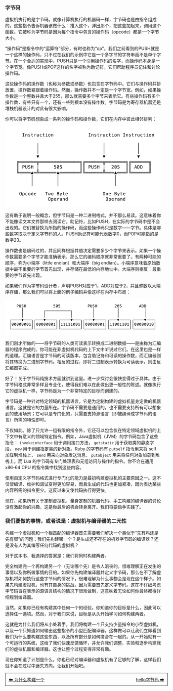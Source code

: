 ### 字节码

虚拟机执行的是字节码。就像计算机执行的机器码一样，字节码也是由指令组成的，这些指令告诉机器该做什么：推入这个，弹出那个，把这些加起来，调用这个函数。它被称为字节码是因为每个指令中包含的操作码（opcode）都是一个字节大小。

“操作码”是指令中的“运算符”部分，有时也称为“op”。我们之前看到的PUSH就是一个这样的操作码，只不过在我们的示例中它是一个多字节的字符串而不是单个字节。在一个合适的实现中，PUSH只是一个引用操作码的名字，而操作码本身是一个字节宽。像PUSH或POP这样的名字被称为助记符，它们帮助程序员记住和讨论操作码。

这些操作码的操作数（也称为参数或参数）也包含在字节码中。它们与操作码并排放置，操作数紧跟着操作码。然而，操作数并不一定是一个字节宽。例如，如果操作数是一个整数并且大于255，那么就需要多个字节来表示它。有些操作码有多个操作数，有些只有一个，还有一些则根本没有操作数。字节码是为寄存器机器还是堆栈机器设计的对此有很大影响。

你可以将字节码想象成一系列的操作码和操作数，它们在内存中彼此相邻排列：

![字节码示意](/pic/编译器和虚拟机5.png)

这有助于说明一般概念，但字节码是一种二进制格式，并不那么易读。这意味着你不能像读文本文件那样去阅读它。助记符，比如PUSH，在实际的字节码中是不会出现的。它们被替换为所指的操作码，而这些操作码只是数字——字节。具体是哪些数字取决于定义字节码的人。PUSH助记符可能代表数字0，而POP可能指的是数字23。

操作数也是编码过的，并且同样根据其值决定需要多少个字节来表示。如果一个操作数需要多个字节才能准确表示，那么它的编码顺序就非常重要了。有两种可能的顺序，称为小端序（little endian）和大端序（big endian）。小端序意味着原始数据中最不重要的字节首先出现，并存储在最低的内存地址中。大端序则相反：最重要的字节首先出现。

如果我们作为字节码设计者，声明PUSH对应于1，ADD对应于2，并且整数以大端序存储，那么我们可以将上面的例子编码并像这样在内存中布局：

![内存中布局](/pic/编译器和虚拟机6.png)

我们刚才所做的——将字节码的人类可读表示转换成二进制数据——是由称为汇编器的程序完成的。你可能在非虚拟机代码的上下文中听说过它们。在这里也是一样的道理。汇编语言是字节码的可读版本，包含助记符和可读的操作数，而汇编器则将其转换为二进制字节码。相反的过程，即将二进制表示转换为可读表示，则由反汇编器完成。

好了！关于字节码纯技术方面就讲到这里。进一步探讨会很快变得过于具体。由于字节码格式非常多样且专业化，使得我们难以在此做出更一般性的陈述。就像执行它的虚拟机一样，字节码是为一个非常特定的目标而创建的。

字节码是一种针对特定领域的机器语言。它是为定制构建的虚拟机量身定做的机器语言。这就是它的力量所在。字节码不需要是通用的，也不需要支持所有可以想象到的使用场景；它可以是专门化的，只需要支持源语言（即被编译成字节码的语言）所需的特性即可。

不仅如此。除了只允许一组有限的指令外，它还可以包含仅在特定领域虚拟机的上下文中有意义的领域特定指令。例如，Java虚拟机（JVM）的字节码包含了这些指令： `invokeinterface` 用于调用接口方法， `getstatic` 用于获取类的静态字段， `new` 用于创建指定类的新对象。Ruby 的字节码有 `putself` 指令用来将 self 加载到堆栈上， `send` 用来向对象发送消息， `putobject` 用来将任何对象加载到堆栈上。而 Lua 的字节码有专门处理表和元组访问与操作的指令。你不会在通用 x86-64 CPU 的指令集中找到这些内容。

使用自定义字节码格式进行专门化的能力是最初构建虚拟机的主要原因之一。这不仅使编译、维护和调试变得更加容易，而且生成的代码也更加紧凑，因为表达某些内容所需的指令更少。这反过来又使代码执行得更快。

现在，如果所有关于定制虚拟机、量身定制的机器代码、手工构建的编译器的讨论没有激起你的兴趣，这是你最后的机会转身离开。我们将要动手实践了。

### 我们要做的事情，或者说是：虚拟机与编译器的二元性

构建一个虚拟机和一个相匹配的编译器首先需要我们解决一个类似于“先有鸡还是先有蛋”的问题：我们先构建哪一个？是生成还不存在的机器字节码的编译器？还是没有人为其编写任何代码的虚拟机？

对于这本书，我选择的答案是：我们将同时构建两者。

完全构建完一个再构建另一个（无论哪个先）是令人沮丧的。很难理解正在发生的事情以及你所做事情的目的。如果你先构建编译器并定义字节码，那么在不了解虚拟机将如何执行这些字节码的情况下，很难理解为什么事物会是现在这个样子。如果先构建虚拟机，也有其自身的挑战，因为需要首先定义字节码。这在不仔细考虑字节码旨在表示的源语言结构的情况下很难做到，这意味着无论如何你最终都得详细规划编译器。

当然，如果你已经有构建其中任何一个的经验，你知道你的目标是什么，因此可以选择任一选项。然而，对于我们来说，目标是从头开始学习如何构建两者。

这就是为什么我们将从小处着手。我们将构建一个只支持少量指令的小型虚拟机，以及一个只知道如何输出这些指令的小型匹配编译器。这样做可以让我们立即看到我们为什么要构建这些东西，以及所有部分是如何拼合在一起的。从一开始就有一个可运行的系统，这给了我们快速反馈循环，并允许我们调整、实验和逐步构建我们的虚拟机器和编译器。这也让整个过程变得非常有趣。

现在你知道了计划是什么。你也已经对编译器和虚拟机有了足够的了解，这样我们就不会在过程中迷失方向。让我们开始吧。

<div style="width: 100%; border: 1px solid #000; padding: 10px; display: flex; justify-content: space-between; ">
  <a href="./9为什么构建一个.md" style="flex: 1; text-align: left; ">⬅ 为什么构建一个</a>
  <a href="./11hello字节码.md" style="flex: 1; text-align: right; ">hello字节码 ➡</a>
</div>
